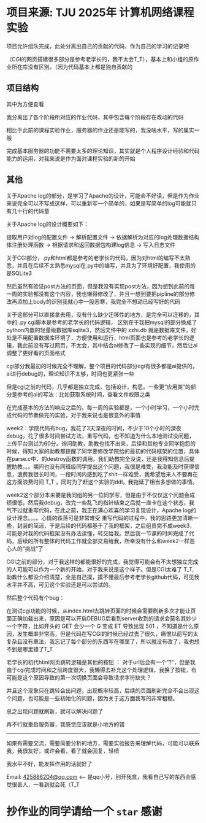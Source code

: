 # 项目来源: TJU 2025年 计算机网络课程实验

项目允许组队完成，此处分离出自己的贡献的代码，作为自己的学习的记录吧

（CGI的网页搭建很多部分是参考老学长的，我不太会T_T），基本上和小组的原作业所在库没有区别。（因为代码基本上都是独自贡献的


## 项目结构

其中为方便查看

我分离出了各个阶段所对应的作业代码，其中包含每个阶段存在改动的代码

相比于此前的课程实验作业，服务器的作业还是能写的，我没啥水平，写的属实一般

完成基本服务器的功能不需要太多的理论知识，其实就是个人程序设计经验和代码能力的运用，对我来说是作为面对课程实验的新的开始

## 其他

关于Apache log的部分，是学习了Apache的设计，可能会不好读，但是作为作业来说完全可以不写成这样，可以重新写一个简单的，如果是写简单的log可能就只有几十行的代码量

关于Apache log的设计概要如下：

提取用户对log的配置文件 -> 解析配置文件 -> 依据解析为对应的log处理数据结构体注册处理函数 -> 根据请求和返回数据包构建log信息 -> 写入日志文件

关于CGI部分，.py和html都是参考的老学长的代码，因为对html的编写不太熟悉，并且在后续不太熟悉mysql在.py中的编写，并且为了环境好配置，我使用的是SQLite3

然后虽然有验证post方法的页面，但是我没有实现post方法，因为想到此前的每一周的实验都没有这个内容，我也懒得修改了，并且一想到要把pipline的部分修改再添加上body的识别我就心中一股恶寒，我完全不想动已经写好的代码

关于这部分可以直接拿去用，没有什么缺少迁移性的地方，是完全可以迁移的，其中的 .py cgi脚本是参考的老学长的代码逻辑， 区别在于我把mysql的部分换成了python内置的轻量级数据库sqlite3，然后文件中的 zzhi.db 就是数据库文件，好处是不用配置数据库环境了，方便使用和运行，html页面也是参考的老学长的逻辑，我此前没有写过网页，不太会，其中结合ai修改了一些实现的细节，然后让ai调整了更好看的页面格式

cgi部分我最初的时候完全不理解，整个项目的代码部分cgi有很多都是ai提供的，ai进行debug的，理论知识不太够，时间也更紧张一些

但是cgi之前的代码，几乎都是独立完成，包括设计，构思。一些更“应用类”的部分是参考的ai的写法：比如获取系统时间，查看文件权限之类

在完成基本的方法的响应之后的，每一周的实验都是，一个小时学习，一个小时完成代码的节奏做完的实验，对于我来说也是很意外的事情

week2：学院代码有bug，我花了3天深夜的时间，不少于10个小时的深夜debug，花了很多时间尝试方法，重写代码，也不知道为什么本地测试没问题，上传平台测试为60分。询问助教，助教也找不出来，后续和其他专业同学抱怨的时候，得知大家的助教都提醒了同学要修改学院给的最初的代码框架的位置，具体在parse.c中，的destroy函数的调用。我们助教完全没说，还是我得知信息后提醒助教。。。期间也没有同班级同学提出这个问题，我很是难受，我没能及时获得信息，浪费我很长时间，一段时间内感到吃了shit一样难受，我希望后来人不要再在这方面浪费时间 T_T ，同时为了赶这个实验的ddl，我拖延了相当多想做的事情。

week2这个部分本来要是我同组的另一位同学写，但是由于不仅仅这个问题会成绩很低，然后我debug，改完一些乱飞的指针结束之后就一直卡在这个状态，我气不过就重写代码，在此之前，我正在满心欢喜的学习复现设计，Apache log的设计理念。。。。心情的跌落可是非常难受
重写代码的过程中，我的思路更加清晰一些，封装的简洁，于是后续的代码都基于了我的框架，之后组员完不成week3，可能是对我的代码框架没有办法读懂，转交给我。然后我一节课的时间完成了代码，后续的所有整体的代码工作就全部交易给我，所幸没有什么和week2一样恶心人的“挑战”了

CGI之前的部分，对于我这样的都能很好的完成，我觉得可能会有不太想独立完成的人可能可以作为一个新的开始，对于我来说是这个样子。但是CGI太难了 T_T, 助教什么都没介绍清楚，全是自己摸，摸不懂最后参考老学长github代码，可见我水平并不高，可见这个实验还是可以尝试的。

然后整个代码有个bug：

在测试cgi功能的时候，从index.html去跳转页面的时候会需要刷新多次才能让页面正确加载出来，原因是可以开启DEBUG后看到server收到的请求会莫名其妙少一个字符，比如开头的 GET 会少一个 G 变成 ET 导致出现 501 ，不知道是什么原因，发生概率非常高，但是代码在写CGI的时候已经过去了很久，痛恨以前写的太复杂且没有章法，我忘记了每个部分的东西写在哪里了，所以就没有改了，我也想不到是哪里错了T_T

老学长的初代html网页跳转逻辑是其他的按钮 ： 对于url后会有一个“?”，但是我由于cgi完成时间和之前跨度很大，我懒得去补充这个处理逻辑，我换了按钮，有可能是这个原因导致的第一次切换页面会导致请求字符缺失？

并且这个现象只在跳转会出问题，出现概率较高，后续的页面刷新完全不会出现这个问题，也可能是一些初始化的问题，因为关于这方面我写的非常粗糙。

总之出现问题就刷新，就可以解决问题了

再不行就重启服务器，我感觉应该就是小地方的错

---

如果有需要交流，需要简要分析的地方，需要实验报告来理解代码，可能可以联系我，我很友好，或许会看，看了就会回复，轻喷

我水平不好，能发挥作用的话就好了

Email: 425886204@qq.com  <--  是qq小号，别开我盒，我看自己写的东西会感觉很丢人，一看到就会死（T_T


# 抄作业的同学请给一个 `star` 感谢
